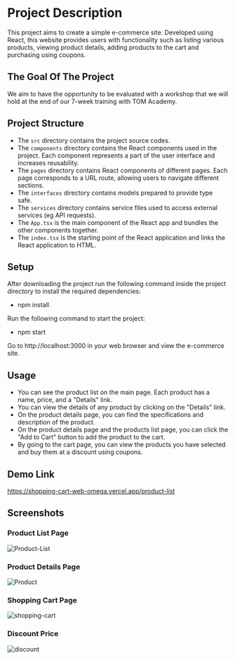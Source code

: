 # Project Description

This project aims to create a simple e-commerce site. Developed using React, this website provides users with functionality such as listing various products, viewing product details, adding products to the cart and purchasing using coupons.

## The Goal Of The Project

We aim to have the opportunity to be evaluated with a workshop that we will hold at the end of our 7-week training with TOM Academy.

## Project Structure

- The `src` directory contains the project source codes.
- The `components` directory contains the React components used in the project. Each component represents a part of the user interface and increases reusability.
- The `pages` directory contains React components of different pages. Each page corresponds to a URL route, allowing users to navigate different sections.
- The `interfaces` directory contains models prepared to provide type safe.
- The `services` directory contains service files used to access external services (eg API requests).
- The `App.tsx` is the main component of the React app and bundles the other components together.
- The `index.tsx` is the starting point of the React application and links the React application to HTML.

## Setup

After downloading the project run the following command inside the project directory to install the required dependencies:
- npm install

Run the following command to start the project:
- npm start

Go to http://localhost:3000 in your web browser and view the e-commerce site.

## Usage

- You can see the product list on the main page. Each product has a name, price, and a "Details" link.
- You can view the details of any product by clicking on the "Details" link.
- On the product details page, you can find the specifications and description of the product.
- On the product details page and the products list page, you can click the "Add to Cart" button to add the product to the cart.
- By going to the cart page, you can view the products you have selected and buy them at a discount using coupons.

## Demo Link

https://shopping-cart-web-omega.vercel.app/product-list

## Screenshots

### Product List Page
![Product-List](https://github.com/furkan-can/shopping-cart-web/assets/79963893/85c3dcde-a69c-4e7d-b738-a2d9248abf74)

### Product Details Page
![Product](https://github.com/furkan-can/shopping-cart-web/assets/79963893/ee218dfc-be97-42e4-8e9b-6f2f0bafe41a)

### Shopping Cart Page
![shopping-cart](https://github.com/furkan-can/shopping-cart-web/assets/79963893/07b85c53-0374-4af2-ad3a-85367aeb1f01)

### Discount Price
![discount](https://github.com/furkan-can/shopping-cart-web/assets/79963893/af370263-c442-4ba9-a792-55e4ea0f97e1)



